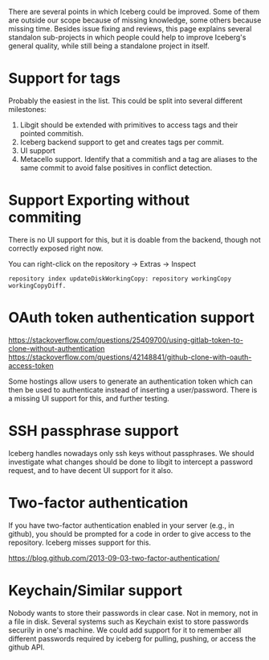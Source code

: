 There are several points in which Iceberg could be improved. Some of them are outside our scope because of missing knowledge, some others because missing time. Besides issue fixing and reviews, this page explains several standalon sub-projects in which people could help to improve Iceberg's general quality, while still being a standalone project in itself.

# Support for tags

Probably the easiest in the list. This could be split into several different milestones:
1. Libgit should be extended with primitives to access tags and their pointed commitish.
2. Iceberg backend support to get and creates tags per commit.
3. UI support
4. Metacello support. Identify that a commitish and a tag are aliases to the same commit to avoid false positives in conflict detection.

# Support Exporting without commiting

There is no UI support for this, but it is doable from the backend, though not correctly exposed right now.

You can right-click on the repository -> Extras -> Inspect
```
repository index updateDiskWorkingCopy: repository workingCopy workingCopyDiff.
```

# OAuth token authentication support

https://stackoverflow.com/questions/25409700/using-gitlab-token-to-clone-without-authentication
https://stackoverflow.com/questions/42148841/github-clone-with-oauth-access-token

Some hostings allow users to generate an authentication token which can then be used to authenticate instead of inserting a user/password. There is a missing UI support for this, and further testing.

# SSH passphrase support

Iceberg handles nowadays only ssh keys without passphrases. We should investigate what changes should be done to libgit to intercept a password request, and to have decent UI support for it also.

# Two-factor authentication

If you have two-factor authentication enabled in your server (e.g., in github), you should be prompted for a code in order to give access to the repository. Iceberg misses support for this.

https://blog.github.com/2013-09-03-two-factor-authentication/

# Keychain/Similar support

Nobody wants to store their passwords in clear case. Not in memory, not in a file in disk. Several systems such as Keychain exist to store passwords securily in one's machine. We could add support for it to remember all different passwords required by iceberg for pulling, pushing, or access the github API.